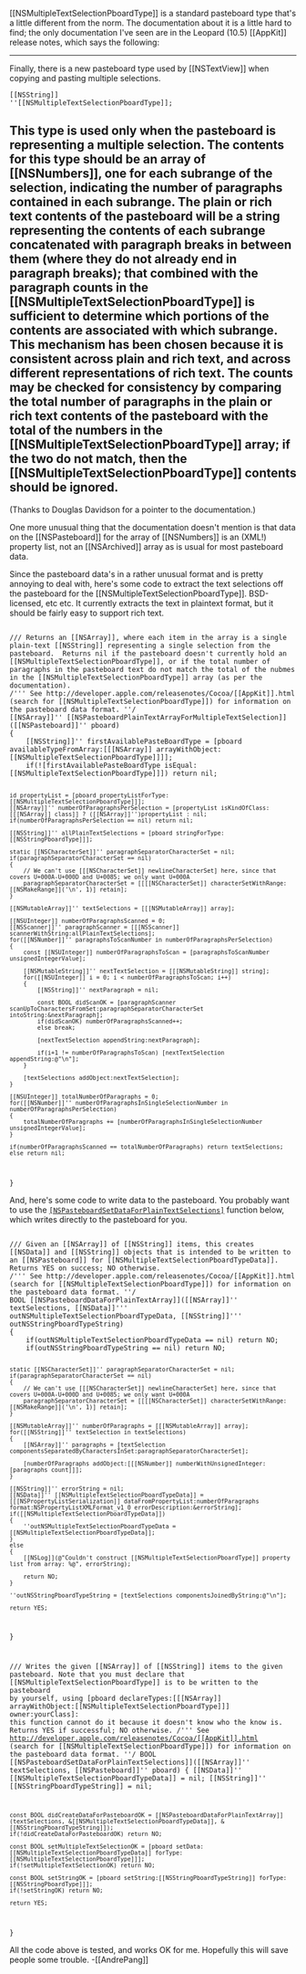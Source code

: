 [[NSMultipleTextSelectionPboardType]] is a standard pasteboard type that's a little different from the norm.  The documentation about it is a little hard to find; the only documentation I've seen are in the Leopard (10.5) [[AppKit]] release notes, which says the following:

----
Finally, there is a new pasteboard type used by [[NSTextView]] when copying and pasting multiple selections.

<code>[[NSString]] ''[[NSMultipleTextSelectionPboardType]];</code>

This type is used only when the pasteboard is representing a multiple selection. The contents for this type should be an array of [[NSNumbers]], one for each subrange of the selection, indicating the number of paragraphs contained in each subrange. The plain or rich text contents of the pasteboard will be a string representing the contents of each subrange concatenated with paragraph breaks in between them (where they do not already end in paragraph breaks); that combined with the paragraph counts in the [[NSMultipleTextSelectionPboardType]] is sufficient to determine which portions of the contents are associated with which subrange. This mechanism has been chosen because it is consistent across plain and rich text, and across different representations of rich text. The counts may be checked for consistency by comparing the total number of paragraphs in the plain or rich text contents of the pasteboard with the total of the numbers in the [[NSMultipleTextSelectionPboardType]] array; if the two do not match, then the [[NSMultipleTextSelectionPboardType]] contents should be ignored.
----

(Thanks to Douglas Davidson for a pointer to the documentation.)

One more unusual thing that the documentation doesn't mention is that data on the [[NSPasteboard]] for the array of [[NSNumbers]] is an (XML!) property list, not an [[NSArchived]] array as is usual for most pasteboard data.  

Since the pasteboard data's in a rather unusual format and is pretty annoying to deal with, here's some code to extract the text selections off the pasteboard for the [[NSMultipleTextSelectionPboardType]].  BSD-licensed, etc etc.  It currently extracts the text in plaintext format, but it should be fairly easy to support rich text.

<code>
/// Returns an [[NSArray]], where each item in the array is a single plain-text [[NSString]] representing a single selection from the pasteboard.  Returns nil if the pasteboard doesn't currently hold an [[NSMultipleTextSelectionPboardType]], or if the total number of paragraphs in the pasteboard text do not match the total of the nubmes in the [[NSMultipleTextSelectionPboardType]] array (as per the documentation).
/''' See http://developer.apple.com/releasenotes/Cocoa/[[AppKit]].html (search for [[NSMultipleTextSelectionPboardType]]) for information on the pasteboard data format. ''/
[[NSArray]]'' [[NSPasteboardPlainTextArrayForMultipleTextSelection]]([[NSPasteboard]]'' pboard)
{
	[[NSString]]'' firstAvailablePasteBoardType = [pboard availableTypeFromArray:[[[NSArray]] arrayWithObject:[[NSMultipleTextSelectionPboardType]]]];
	if(![firstAvailablePasteBoardType isEqual:[[NSMultipleTextSelectionPboardType]]]) return nil;
	
	id propertyList = [pboard propertyListForType:[[NSMultipleTextSelectionPboardType]]];
	[[NSArray]]'' numberOfParagraphsPerSelection = [propertyList isKindOfClass:[[[NSArray]] class]] ? ([[NSArray]]'')propertyList : nil;
	if(numberOfParagraphsPerSelection == nil) return nil;
	
	[[NSString]]'' allPlainTextSelections = [pboard stringForType:[[NSStringPboardType]]];
	
	static [[NSCharacterSet]]'' paragraphSeparatorCharacterSet = nil;
	if(paragraphSeparatorCharacterSet == nil)
	{
		// We can't use [[[NSCharacterSet]] newlineCharacterSet] here, since that covers U+000A-U+000D and U+0085; we only want U+000A
		paragraphSeparatorCharacterSet = [[[[NSCharacterSet]] characterSetWithRange:[[NSMakeRange]]('\n', 1)] retain];
	}
	
	[[NSMutableArray]]'' textSelections = [[[NSMutableArray]] array];
	
	[[NSUInteger]] numberOfParagraphsScanned = 0;
	[[NSScanner]]'' paragraphScanner = [[[NSScanner]] scannerWithString:allPlainTextSelections];
	for([[NSNumber]]'' paragraphsToScanNumber in numberOfParagraphsPerSelection)
	{
		const [[NSUInteger]] numberOfParagraphsToScan = [paragraphsToScanNumber unsignedIntegerValue];
		
		[[NSMutableString]]'' nextTextSelection = [[[NSMutableString]] string];
		for([[NSUInteger]] i = 0; i < numberOfParagraphsToScan; i++)
		{
			[[NSString]]'' nextParagraph = nil;
			
			const BOOL didScanOK = [paragraphScanner scanUpToCharactersFromSet:paragraphSeparatorCharacterSet intoString:&nextParagraph];
			if(didScanOK) numberOfParagraphsScanned++;
			else break;
			
			[nextTextSelection appendString:nextParagraph];
			
			if(i+1 != numberOfParagraphsToScan) [nextTextSelection appendString:@"\n"];
		}
		
		[textSelections addObject:nextTextSelection];
	}

	[[NSUInteger]] totalNumberOfParagraphs = 0;
	for([[NSNumber]]'' numberOfParagraphsInSingleSelectionNumber in numberOfParagraphsPerSelection)
	{
		totalNumberOfParagraphs += [numberOfParagraphsInSingleSelectionNumber unsignedIntegerValue];
	}

	if(numberOfParagraphsScanned == totalNumberOfParagraphs) return textSelections;
	else return nil;
}
</code>

And, here's some code to write data to the pasteboard.  You probably want to use the <code>[[NSPasteboardSetDataForPlainTextSelections]]()</code> function below, which writes directly to the pasteboard for you.

<code>
/// Given an [[NSArray]] of [[NSString]] items, this creates [[NSData]] and [[NSString]] objects that is intended to be written to an [[NSPasteboard]] for [[NSMultipleTextSelectionPboardTypeData]].  Returns YES on success; NO otherwise.
/''' See http://developer.apple.com/releasenotes/Cocoa/[[AppKit]].html (search for [[NSMultipleTextSelectionPboardType]]) for information on the pasteboard data format. ''/
BOOL [[NSPasteboardDataForPlainTextArray]]([[NSArray]]'' textSelections, [[NSData]]''' outNSMultipleTextSelectionPboardTypeData, [[NSString]]''' outNSStringPboardTypeString)
{
	if(outNSMultipleTextSelectionPboardTypeData == nil) return NO;
	if(outNSStringPboardTypeString == nil) return NO;
	
	static [[NSCharacterSet]]'' paragraphSeparatorCharacterSet = nil;
	if(paragraphSeparatorCharacterSet == nil)
	{
		// We can't use [[[NSCharacterSet]] newlineCharacterSet] here, since that covers U+000A-U+000D and U+0085; we only want U+000A
		paragraphSeparatorCharacterSet = [[[[NSCharacterSet]] characterSetWithRange:[[NSMakeRange]]('\n', 1)] retain];
	}
	
	[[NSMutableArray]]'' numberOfParagraphs = [[[NSMutableArray]] array];
	for([[NSString]]'' textSelection in textSelections)
	{
		[[NSArray]]'' paragraphs = [textSelection componentsSeparatedByCharactersInSet:paragraphSeparatorCharacterSet];
		
		[numberOfParagraphs addObject:[[[NSNumber]] numberWithUnsignedInteger:[paragraphs count]]];
	}
	
	[[NSString]]'' errorString = nil;
	[[NSData]]'' [[NSMultipleTextSelectionPboardTypeData]] = [[[NSPropertyListSerialization]] dataFromPropertyList:numberOfParagraphs format:NSPropertyListXMLFormat_v1_0 errorDescription:&errorString];
	if([[NSMultipleTextSelectionPboardTypeData]])
	{
		''outNSMultipleTextSelectionPboardTypeData = [[NSMultipleTextSelectionPboardTypeData]];
	}
	else
	{
		[[NSLog]](@"Couldn't construct [[NSMultipleTextSelectionPboardType]] property list from array: %@", errorString);
		
		return NO;
	}

	''outNSStringPboardTypeString = [textSelections componentsJoinedByString:@"\n"];
	
	return YES;
}

/// Writes the given [[NSArray]] of [[NSString]] items to the given pasteboard. Note that you must declare that [[NSMultipleTextSelectionPboardType]] is to be written to the pasteboard by yourself, using [pboard declareTypes:[[[NSArray]] arrayWithObject:[[NSMultipleTextSelectionPboardType]]] owner:yourClass]: this function cannot do it because it doesn't know who the know is.  Returns YES if successful; NO otherwise.
/''' See http://developer.apple.com/releasenotes/Cocoa/[[AppKit]].html (search for [[NSMultipleTextSelectionPboardType]]) for information on the pasteboard data format. ''/
BOOL [[NSPasteboardSetDataForPlainTextSelections]]([[NSArray]]'' textSelections, [[NSPasteboard]]'' pboard)
{
	[[NSData]]'' [[NSMultipleTextSelectionPboardTypeData]] = nil;
	[[NSString]]'' [[NSStringPboardTypeString]] = nil;
	
	const BOOL didCreateDataForPasteboardOK = [[NSPasteboardDataForPlainTextArray]](textSelections, &[[NSMultipleTextSelectionPboardTypeData]], &[[NSStringPboardTypeString]]);
	if(!didCreateDataForPasteboardOK) return NO;
	
	const BOOL setMultipleTextSelectionOK = [pboard setData:[[NSMultipleTextSelectionPboardTypeData]] forType:[[NSMultipleTextSelectionPboardType]]];
	if(!setMultipleTextSelectionOK) return NO;
	
	const BOOL setStringOK = [pboard setString:[[NSStringPboardTypeString]] forType:[[NSStringPboardType]]];
	if(!setStringOK) return NO;
	
	return YES;
}
</code>

All the code above is tested, and works OK for me.  Hopefully this will save people some trouble.  -[[AndrePang]]